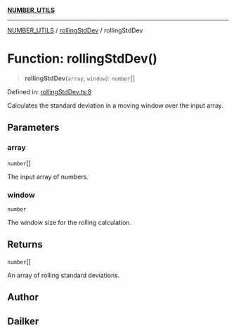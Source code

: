 [**NUMBER_UTILS**](../../README.md)

***

[NUMBER_UTILS](../../README.md) / [rollingStdDev](../README.md) / rollingStdDev

# Function: rollingStdDev()

> **rollingStdDev**(`array`, `window`): `number`[]

Defined in: [rollingStdDev.ts:8](https://github.com/dailker/everyutil/blob/fee6e9b8a6704ceb47f5b1ba754e0cca6cabc7c0/src/number/rollingStdDev.ts#L8)

Calculates the standard deviation in a moving window over the input array.

## Parameters

### array

`number`[]

The input array of numbers.

### window

`number`

The window size for the rolling calculation.

## Returns

`number`[]

An array of rolling standard deviations.

## Author

## Dailker
